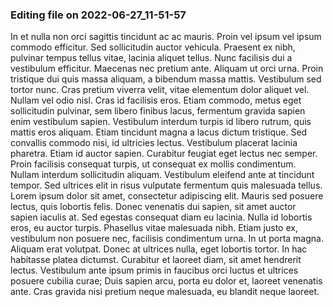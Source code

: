 

### Editing file on 2022-06-27_11-51-57

In et nulla non orci sagittis tincidunt ac ac mauris. Proin vel ipsum vel ipsum commodo efficitur. Sed sollicitudin auctor vehicula. Praesent ex nibh, pulvinar tempus tellus vitae, lacinia aliquet tellus. Nunc facilisis dui a vestibulum efficitur. Maecenas nec pretium ante. Aliquam ut orci urna. Proin tristique dui quis massa aliquam, a bibendum massa mattis. Vestibulum sed tortor nunc. Cras pretium viverra velit, vitae elementum dolor aliquet vel. Nullam vel odio nisl. Cras id facilisis eros. Etiam commodo, metus eget sollicitudin pulvinar, sem libero finibus lacus, fermentum gravida sapien enim vestibulum sapien. Vestibulum interdum turpis id libero rutrum, quis mattis eros aliquam. Etiam tincidunt magna a lacus dictum tristique. Sed convallis commodo nisi, id ultricies lectus.
Vestibulum placerat lacinia pharetra. Etiam id auctor sapien. Curabitur feugiat eget lectus nec semper. Proin facilisis consequat turpis, ut consequat ex mollis condimentum. Nullam interdum sollicitudin aliquam. Vestibulum eleifend ante at tincidunt tempor. Sed ultrices elit in risus vulputate fermentum quis malesuada tellus. Lorem ipsum dolor sit amet, consectetur adipiscing elit. Mauris sed posuere lectus, quis lobortis felis.
Donec venenatis dui sapien, sit amet auctor sapien iaculis at. Sed egestas consequat diam eu lacinia. Nulla id lobortis eros, eu auctor turpis. Phasellus vitae malesuada nibh. Etiam justo ex, vestibulum non posuere nec, facilisis condimentum urna. In ut porta magna. Aliquam erat volutpat. Donec at ultrices nulla, eget lobortis tortor. In hac habitasse platea dictumst. Curabitur et laoreet diam, sit amet hendrerit lectus. Vestibulum ante ipsum primis in faucibus orci luctus et ultrices posuere cubilia curae; Duis sapien arcu, porta eu dolor et, laoreet venenatis ante. Cras gravida nisi pretium neque malesuada, eu blandit neque laoreet.


